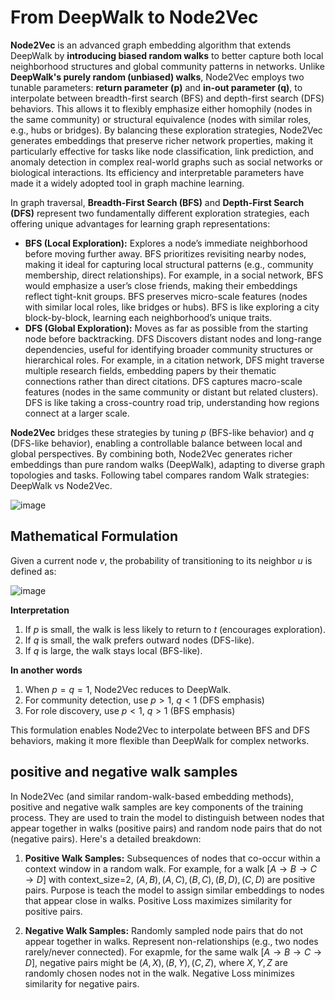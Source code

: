 # From DeepWalk to Node2Vec  

**Node2Vec** is an advanced graph embedding algorithm that extends DeepWalk by **introducing biased random walks** to better capture both local neighborhood structures and global community patterns in networks. Unlike **DeepWalk's purely random (unbiased) walks**, Node2Vec employs two tunable parameters: **return parameter (p)** and **in-out parameter (q)**, to interpolate between breadth-first search (BFS) and depth-first search (DFS) behaviors. This allows it to flexibly emphasize either homophily (nodes in the same community) or structural equivalence (nodes with similar roles, e.g., hubs or bridges). By balancing these exploration strategies, Node2Vec generates embeddings that preserve richer network properties, making it particularly effective for tasks like node classification, link prediction, and anomaly detection in complex real-world graphs such as social networks or biological interactions. Its efficiency and interpretable parameters have made it a widely adopted tool in graph machine learning.  

In graph traversal, **Breadth-First Search (BFS)** and **Depth-First Search (DFS)** represent two fundamentally different exploration strategies, each offering unique advantages for learning graph representations:  
 - **BFS (Local Exploration):** Explores a node’s immediate neighborhood before moving further away. BFS prioritizes revisiting nearby nodes, making it ideal for capturing local structural patterns (e.g., community membership, direct relationships). For example, in a social network, BFS would emphasize a user’s close friends, making their embeddings reflect tight-knit groups. BFS preserves micro-scale features (nodes with similar local roles, like bridges or hubs). BFS is like exploring a city block-by-block, learning each neighborhood’s unique traits.
 - **DFS (Global Exploration):** Moves as far as possible from the starting node before backtracking. DFS Discovers distant nodes and long-range dependencies, useful for identifying broader community structures or hierarchical roles. For example, in a citation network, DFS might traverse multiple research fields, embedding papers by their thematic connections rather than direct citations. DFS captures macro-scale features (nodes in the same community or distant but related clusters). DFS is like taking a cross-country road trip, understanding how regions connect at a larger scale.

**Node2Vec** bridges these strategies by tuning $p$ (BFS-like behavior) and $q$ (DFS-like behavior), enabling a controllable balance between local and global perspectives. By combining both, Node2Vec generates richer embeddings than pure random walks (DeepWalk), adapting to diverse graph topologies and tasks. Following tabel compares random Walk strategies: DeepWalk vs Node2Vec.  

![image](https://github.com/user-attachments/assets/bf397f31-3049-42c9-8d98-5d20ae126b42)   

## Mathematical Formulation  

Given a current node $v$, the probability of transitioning to its neighbor $u$ is defined as:  

![image](https://github.com/user-attachments/assets/9089432f-59f3-4acd-a081-98cdf7ec6767)  

**Interpretation**  

 1.  If $p$ is small, the walk is less likely to return to $t$ (encourages exploration).
 2.  If $q$ is small, the walk prefers outward nodes (DFS-like).
 3.  If $q$ is large, the walk stays local (BFS-like).
  
**In another words**  

1. When $p=q=1$, Node2Vec reduces to DeepWalk.
2. For community detection, use $p>1$, $q<1$ (DFS emphasis)
3. For role discovery, use $p<1$, $q>1$ (BFS emphasis)

This formulation enables Node2Vec to interpolate between BFS and DFS behaviors, making it more flexible than DeepWalk for complex networks. 

## positive and negative walk samples  

In Node2Vec (and similar random-walk-based embedding methods), positive and negative walk samples are key components of the training process. They are used to train the model to distinguish between nodes that appear together in walks (positive pairs) and random node pairs that do not (negative pairs). Here's a detailed breakdown:  

1. **Positive Walk Samples:** Subsequences of nodes that co-occur within a context window in a random walk. For example, for a walk $[A → B → C → D]$ with context_size=2, $(A, B), (A, C), (B, C), (B, D), (C, D)$ are positive pairs. Purpose is teach the model to assign similar embeddings to nodes that appear close in walks. Positive Loss maximizes similarity for positive pairs.
   
2. **Negative Walk Samples:** Randomly sampled node pairs that do not appear together in walks. Represent non-relationships (e.g., two nodes rarely/never connected). For exapmle, for the same walk $[A → B → C → D]$, negative pairs might be $(A, X), (B, Y), (C, Z)$, where $X, Y, Z$ are randomly chosen nodes not in the walk. Negative Loss minimizes similarity for negative pairs.



